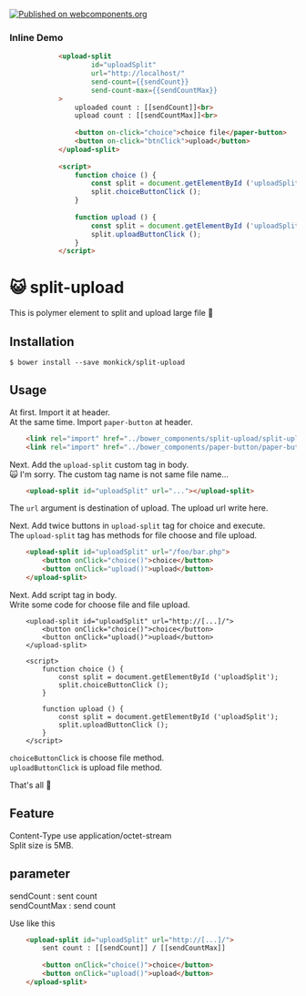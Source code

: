 [![Published on webcomponents.org](https://img.shields.io/badge/webcomponents.org-published-blue.svg)](https://www.webcomponents.org/element/owner/my-element)

### Inline Demo

<!--
```
<custom-element-demo>
  <template>
    <link rel="import" href="./split-upload.html">
    <next-code-block></next-code-block>
  </template>
</custom-element-demo>
```
-->

```html
            <upload-split
                    id="uploadSplit"
                    url="http://localhost/"
                    send-count={{sendCount}}
                    send-count-max={{sendCountMax}}
            >
                uploaded count : [[sendCount]]<br>
                upload count : [[sendCountMax]]<br>
                
                <button on-click="choice">choice file</paper-button>
                <button on-click="btnClick">upload</button>
            </upload-split>
            
            <script>
                function choice () {
                    const split = document.getElementById ('uploadSplit');
                    split.choiceButtonClick ();
                }
            
                function upload () {
                    const split = document.getElementById ('uploadSplit');
                    split.uploadButtonClick ();
                }
            </script>
```

# :smiley_cat: split-upload
This is polymer element to split and upload large file :clap:

## Installation
```
$ bower install --save monkick/split-upload
```

## Usage

At first. Import it at header.  
At the same time. Import `paper-button` at header.  

```html
    <link rel="import" href="../bower_components/split-upload/split-upload.html">
    <link rel="import" href="../bower_components/paper-button/paper-button.html">
```

Next. Add the `upload-split` custom tag in body.  
:scream_cat: I'm sorry. The custom tag name is not same file name...  

```html
    <upload-split id="uploadSplit" url="..."></upload-split>
```

The `url` argument is destination of upload. The upload url write here.  
  
Next. Add twice buttons in `upload-split` tag for choice and execute.  
The `upload-split` tag has methods for file choose and file upload.  

```html
    <upload-split id="uploadSplit" url="/foo/bar.php">
        <button onClick="choice()">choice</button>
        <button onClick="upload()">upload</button>
    </upload-split>
```

Next. Add script tag in body.  
Write some code for choose file and file upload.  

```
    <upload-split id="uploadSplit" url="http://[...]/">
        <button onClick="choice()">choice</button>
        <button onClick="upload()">upload</button>
    </upload-split>
    
    <script>
        function choice () {
            const split = document.getElementById ('uploadSplit');
            split.choiceButtonClick ();
        }
    
        function upload () {
            const split = document.getElementById ('uploadSplit');
            split.uploadButtonClick ();
        }
    </script>
```
  
`choiceButtonClick` is choose file method.  
`uploadButtonClick` is upload file method.  
  
That's all :tada:

## Feature

Content-Type use application/octet-stream  
Split size is 5MB.  

## parameter
 
sendCount : sent count  
sendCountMax : send count  
  
Use like this  

```html
    <upload-split id="uploadSplit" url="http://[...]/">
        sent count : [[sendCount]] / [[sendCountMax]]
        
        <button onClick="choice()">choice</button>
        <button onClick="upload()">upload</button>
    </upload-split>
```